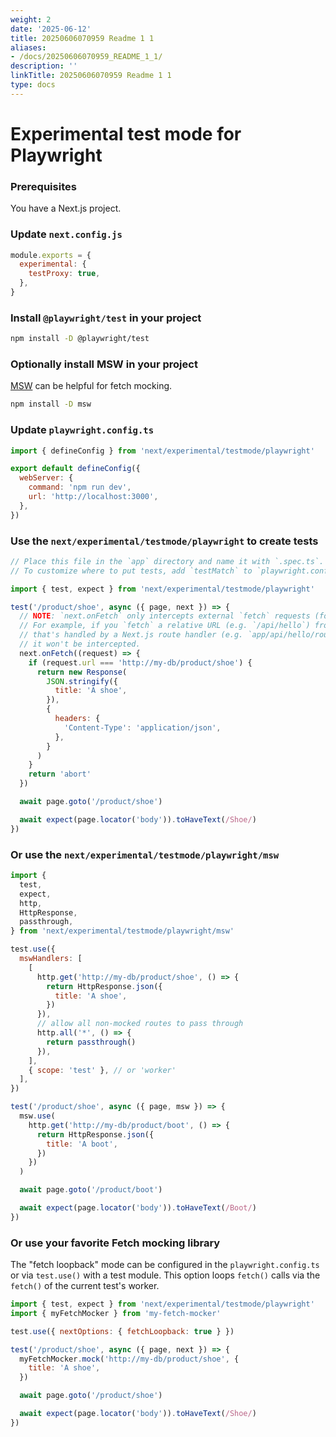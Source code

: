 ```yaml
---
weight: 2
date: '2025-06-12'
title: 20250606070959 Readme 1 1
aliases:
- /docs/20250606070959_README_1_1/
description: ''
linkTitle: 20250606070959 Readme 1 1
type: docs
---
```


# Experimental test mode for Playwright

### Prerequisites

You have a Next.js project.

### Update `next.config.js`

```javascript
module.exports = {
  experimental: {
    testProxy: true,
  },
}
```

### Install `@playwright/test` in your project

```sh
npm install -D @playwright/test
```

### Optionally install MSW in your project

[MSW](https://mswjs.io/) can be helpful for fetch mocking.

```sh
npm install -D msw
```

### Update `playwright.config.ts`

```javascript
import { defineConfig } from 'next/experimental/testmode/playwright'

export default defineConfig({
  webServer: {
    command: 'npm run dev',
    url: 'http://localhost:3000',
  },
})
```

### Use the `next/experimental/testmode/playwright` to create tests

```javascript
// Place this file in the `app` directory and name it with `.spec.ts`.
// To customize where to put tests, add `testMatch` to `playwright.config.ts`.

import { test, expect } from 'next/experimental/testmode/playwright'

test('/product/shoe', async ({ page, next }) => {
  // NOTE: `next.onFetch` only intercepts external `fetch` requests (for both client and server).
  // For example, if you `fetch` a relative URL (e.g. `/api/hello`) from the client
  // that's handled by a Next.js route handler (e.g. `app/api/hello/route.ts`),
  // it won't be intercepted.
  next.onFetch((request) => {
    if (request.url === 'http://my-db/product/shoe') {
      return new Response(
        JSON.stringify({
          title: 'A shoe',
        }),
        {
          headers: {
            'Content-Type': 'application/json',
          },
        }
      )
    }
    return 'abort'
  })

  await page.goto('/product/shoe')

  await expect(page.locator('body')).toHaveText(/Shoe/)
})
```

### Or use the `next/experimental/testmode/playwright/msw`

```javascript
import {
  test,
  expect,
  http,
  HttpResponse,
  passthrough,
} from 'next/experimental/testmode/playwright/msw'

test.use({
  mswHandlers: [
    [
      http.get('http://my-db/product/shoe', () => {
        return HttpResponse.json({
          title: 'A shoe',
        })
      }),
      // allow all non-mocked routes to pass through
      http.all('*', () => {
        return passthrough()
      }),
    ],
    { scope: 'test' }, // or 'worker'
  ],
})

test('/product/shoe', async ({ page, msw }) => {
  msw.use(
    http.get('http://my-db/product/boot', () => {
      return HttpResponse.json({
        title: 'A boot',
      })
    })
  )

  await page.goto('/product/boot')

  await expect(page.locator('body')).toHaveText(/Boot/)
})
```

### Or use your favorite Fetch mocking library

The "fetch loopback" mode can be configured in the `playwright.config.ts` or
via `test.use()` with a test module. This option loops `fetch()` calls via
the `fetch()` of the current test's worker.

```javascript
import { test, expect } from 'next/experimental/testmode/playwright'
import { myFetchMocker } from 'my-fetch-mocker'

test.use({ nextOptions: { fetchLoopback: true } })

test('/product/shoe', async ({ page, next }) => {
  myFetchMocker.mock('http://my-db/product/shoe', {
    title: 'A shoe',
  })

  await page.goto('/product/shoe')

  await expect(page.locator('body')).toHaveText(/Shoe/)
})
```
